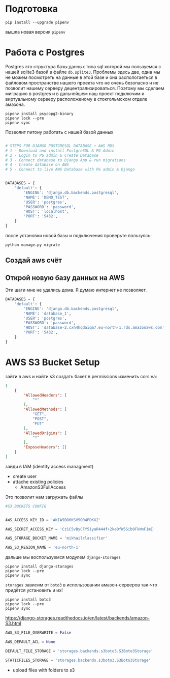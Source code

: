 # Подготовка
```shell
pip install --upgrade pipenv
```
вышла новая версия  `pipenv`
# Работа с Postgres
Postgres это структура базы данных типа sql которой мы пользуемся с нашей sqlite3 базой в файле `db.splite3`.  Проблемы здесь две, одна мы не можем посмотреть на данные в этой базе и она распологаеться в файловом пространстве нашего проекта что не очень безопасно и не позволит нашему серверу децентрализироваться.  Поэтому мы сделаем миграцию в postgres и в дальнейшем наш проект подключим к виртуальному серверу расположеному в стокгольмском отделе амазона.
```shell
pipenv install psycopg2-binary
pipenv lock --pre
pipenv sync
```
Позволит питону работать с нашей базой данных
```python

# STEPS FOR DJANGO POSTGRESQL DATABASE + AWS RDS
# 1 - Download and install PostgreSQL & PG Admin
# 2 - Login to PG admin & Create Database
# 3 - Connect database to Django App & run migrations
# 4 - Create database on AWS
# 5 - Connect to live AWS Database with PG admin & Django


DATABASES = {
    'default': {
        'ENGINE': 'django.db.backends.postgresql',
        'NAME': 'DEMO_TEST',
        'USER': 'postgres',
        'PASSWORD': 'password',
        'HOST': 'localhost',
        'PORT': '5432',
    }
}

```
после установки новой базы и подключения проверьте пользуясь:
```shell
python manage.py migrate
```
## Создай aws счёт
## Открой новую базу данных на AWS
Эти шаги мне не удались дома. Я думаю интернет не позволяет.
```python
DATABASES = {
    'default': {
        'ENGINE': 'django.db.backends.postgresql',
        'NAME': 'database_1',
        'USER': 'postgres',
        'PASSWORD': 'password',
        'HOST': 'database-2.cxh4hqdaiqm7.eu-north-1.rds.amazonaws.com',
        'PORT': '5432',
    }
}
```
# AWS S3 Bucket Setup
зайти в aws и найти s3 создать бакет
в permissions изменить cors на:
```json
[
    {
        "AllowedHeaders": [
            "*"
        ],
        "AllowedMethods": [
            "GET",
            "POST",
            "PUT"
        ],
        "AllowedOrigins": [
            "*"
        ],
        "ExposeHeaders": []
    }
]
```
зайди в IAM (identity access managment)
- create user
- attache existing policies
    - AmazonS3FullAccess
    
Это позволит нам загружать файлы

```python
#S3 BUCKETS CONFIG


AWS_ACCESS_KEY_ID = 'AKIA5BO6KSV5OR4PDKX2'

AWS_SECRET_ACCESS_KEY = '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'

AWS_STORAGE_BUCKET_NAME = 'mikhailclassifier'

AWS_S3_REGION_NAME = 'eu-north-1'
```
дальше мы воспользуемся модулем `django-storages`
```shell
pipenv install django-storages
pipenv lock --pre
pipenv sync
```
`storages` зависим от `boto3` в использовании амазон-серверов так-что придётся установить и их!
```shell
pipenv install boto3
pipenv lock --pre
pipenv sync
```
https://django-storages.readthedocs.io/en/latest/backends/amazon-S3.html
```python
AWS_S3_FILE_OVERWRITE = False

AWS_DEFAULT_ACL = None

DEFAULT_FILE_STORAGE = 'storages.backends.s3boto3.S3Boto3Storage'

STATICFILES_STORAGE = 'storages.backends.s3boto3.S3Boto3Storage'
```
- upload files with folders to s3






